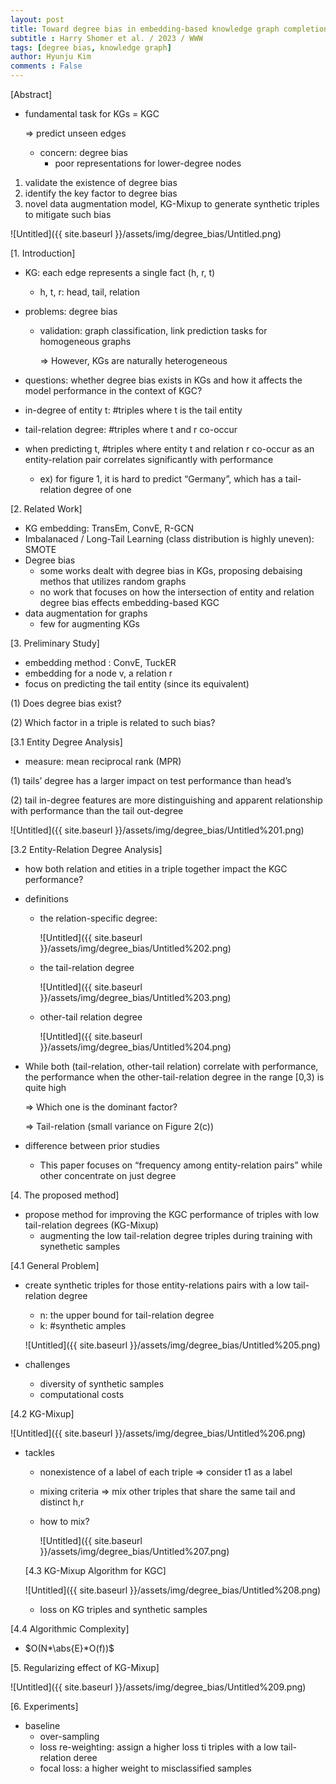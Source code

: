 ```yaml
---
layout: post
title: Toward degree bias in embedding-based knowledge graph completion
subtitle : Harry Shomer et al. / 2023 / WWW
tags: [degree bias, knowledge graph]
author: Hyunju Kim
comments : False
---
```



[Abstract]

- fundamental task for KGs = KGC
    
    ⇒ predict unseen edges 
    
    - concern: degree bias
        - poor representations for lower-degree nodes
1. validate the existence of degree bias
2. identify the key factor to degree bias
3. novel data augmentation model, KG-Mixup to generate synthetic triples to mitigate such bias

![Untitled]({{ site.baseurl }}/assets/img/degree_bias/Untitled.png)

[1. Introduction]

- KG: each edge represents a single fact (h, r, t)
    - h, t, r: head, tail, relation
- problems: degree bias
    - validation: graph classification, link prediction tasks for homogeneous graphs
        
        ⇒ However, KGs are naturally heterogeneous
        
- questions: whether degree bias exists in KGs and how it affects the model performance in the context of KGC?
- in-degree of entity t: #triples where t is the tail entity
- tail-relation degree: #triples where t and r co-occur
- when predicting t, #triples where entity t and relation r co-occur as an entity-relation pair correlates significantly with performance
    - ex) for figure 1, it is hard to predict “Germany”, which has a tail-relation degree of one

[2. Related Work]

- KG embedding: TransEm, ConvE, R-GCN
- Imbalanaced / Long-Tail Learning (class distribution is highly uneven): SMOTE
- Degree bias
    - some works dealt with degree bias in KGs, proposing debaising methos that utilizes random graphs
    - no work that focuses on how the intersection of entity and relation degree bias effects embedding-based KGC
- data augmentation for graphs
    - few for augmenting KGs

[3. Preliminary Study]

- embedding method : ConvE, TuckER
- embedding for a node v, a relation r
- focus on predicting the tail entity (since its equivalent)

(1) Does degree bias exist?

(2) Which factor in a triple is related to such bias?

[3.1 Entity Degree Analysis]

- measure: mean reciprocal rank (MPR)

(1) tails’ degree has a larger impact on test performance than head’s

(2) tail in-degree features are more distinguishing and apparent relationship with performance than the tail out-degree

![Untitled]({{ site.baseurl }}/assets/img/degree_bias/Untitled%201.png)

[3.2 Entity-Relation Degree Analysis]

- how both relation and etities in a triple together impact the KGC performance?
- definitions
    - the relation-specific degree:
        
        ![Untitled]({{ site.baseurl }}/assets/img/degree_bias/Untitled%202.png)
        
    - the tail-relation degree
        
        ![Untitled]({{ site.baseurl }}/assets/img/degree_bias/Untitled%203.png)
        
    - other-tail relation degree
        
        ![Untitled]({{ site.baseurl }}/assets/img/degree_bias/Untitled%204.png)
        
- While both (tail-relation, other-tail relation) correlate with performance, the performance when the other-tail-relation degree in the range [0,3) is quite high
    
    ⇒ Which one is the dominant factor?
    
    ⇒ Tail-relation (small variance on Figure 2(c))
    
- difference between prior studies
    - This paper focuses on “frequency among entity-relation pairs” while other concentrate on just degree

[4. The proposed method]

- propose method for improving the KGC performance of triples with low tail-relation degrees (KG-Mixup)
    - augmenting the low tail-relation degree triples during training with synethetic samples

[4.1 General Problem]

- create synthetic triples for those entity-relations pairs with a low tail-relation degree
    - n: the upper bound for tail-relation degree
    - k: #synthetic amples
    
    ![Untitled]({{ site.baseurl }}/assets/img/degree_bias/Untitled%205.png)
    
- challenges
    - diversity of synthetic samples
    - computational costs

[4.2 KG-Mixup]

![Untitled]({{ site.baseurl }}/assets/img/degree_bias/Untitled%206.png)

- tackles
    - nonexistence of a label of each triple ⇒ consider t1 as a label
    - mixing criteria ⇒ mix other triples that share the same tail and distinct h,r
    - how to mix?
        
        ![Untitled]({{ site.baseurl }}/assets/img/degree_bias/Untitled%207.png)
        
    
    [4.3 KG-Mixup Algorithm for KGC]
    
    ![Untitled]({{ site.baseurl }}/assets/img/degree_bias/Untitled%208.png)
    
    - loss on KG triples and synthetic samples
    

[4.4 Algorithmic Complexity]

- $O(N*\abs{E}*O(f))$

[5. Regularizing effect of KG-Mixup]

![Untitled]({{ site.baseurl }}/assets/img/degree_bias/Untitled%209.png)

[6. Experiments]

- baseline
    - over-sampling
    - loss re-weighting: assign a higher loss ti triples with a low tail-relation deree
    - focal loss: a higher weight to misclassified samples